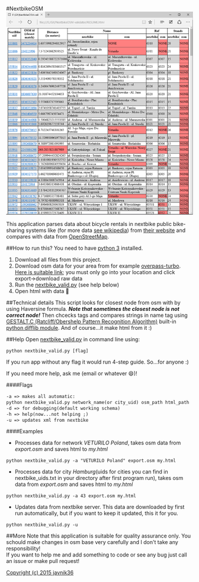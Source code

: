 #NextbikeOSM
![Demo](https://github.com/javnik36/NextbikeOSM/blob/master/demo.png)

This application parses data about bicycle rentals in nextbike public bike-sharing systems like (for more data [see wikipedia](https://en.wikipedia.org/wiki/Nextbike)) from [their website](http://nextbike.net/maps/nextbike-official.xml) and compares with data from [OpenStreetMap](http://www.openstreetmap.org).

##How to run this?
You need to have [python 3](https://www.python.org/downloads/) installed.<br>
1. Download all files from this project.<br>
2. Download osm data for your area from for example [overpass-turbo](http://overpass-turbo.eu/). [Here is suitable link](http://overpass-turbo.eu/s/an2); you must only go into your location and click export->download raw data<br>
3. Run the [nextbike_valid.py](https://github.com/javnik36/NextbikeOSM/blob/master/nextbike_valid.py) (see help below)<br>
4. Open html with data :lollipop:

##Technical details
This script looks for closest node from osm with by using Haversine formula. ***Note that sometimes the closest node is not correct node!*** Then chcecks tags and compares strings in name tag using [GESTALT.C (Ratcliff/Obershelp Pattern Recognition Algorithm)](http://collaboration.cmc.ec.gc.ca/science/rpn/biblio/ddj/Website/articles/DDJ/1988/8807/8807c/8807c.htm) built-in [python difflib module](https://docs.python.org/3.4/library/difflib.html). And of course...it make html from it :)

##Help
Open [nextbike_valid.py](https://github.com/javnik36/NextbikeOSM/blob/master/nextbike_valid.py) in command line using:
```
python nextbike_valid.py [flag]
```
If you run app without any flag it would run 4-step guide. So...for anyone :)

If you need more help, ask me (email or whatever :smile:)!

####Flags
```
-a => makes all automatic:
python nextbike_valid.py network_name(or city_uid) osm_path html_path
-d => for debugging(default working schema)
-h => help(now...not helping ;)
-u => updates xml from nextbike
```

####Examples
* Processes data for network *VETURILO Poland*, takes osm data from *export.osm* and saves html to *my.html*
```
python nextbike_valid.py -a "VETURILO Poland" export.osm my.html
```
* Processes data for city *Hamburg*(uids for cities you can find in nextbike_uids.txt in your directory after first program run), takes osm data from *export.osm* and saves html to *my.html*
```
python nextbike_valid.py -a 43 export.osm my.html
```
* Updates data from nextbike server. This data are downloaded by first run automatically, but if you want to keep it updated, this it for you.
```
python nextbike_valid.py -u
```

##More
Note that this application is suitable for quality assurance only. You schould make changes in osm base very carefully and I don't take any responsibility!<br>
If you want to help me and add something to code or see any bug just call an issue or make pull request!

[Copyright (c) 2015 javnik36](https://github.com/javnik36/NextbikeOSM/blob/master/LICENCE)
